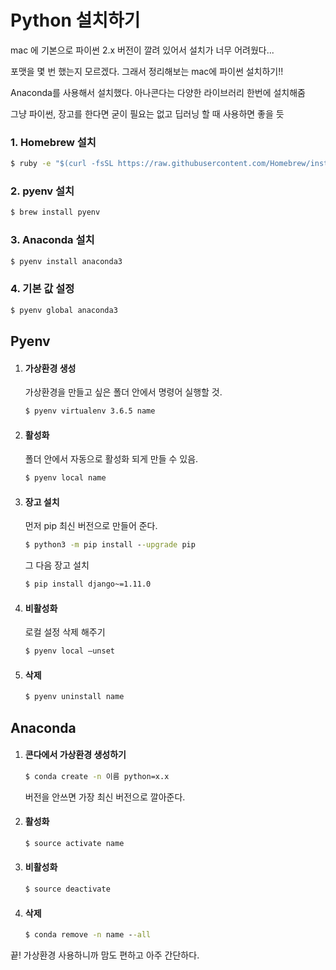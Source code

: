 # Python 설치하기

mac 에 기본으로 파이썬 2.x 버전이 깔려 있어서 설치가 너무 어려웠다...

포맷을 몇 번 했는지 모르겠다. 그래서 정리해보는 mac에 파이썬 설치하기!!



Anaconda를 사용해서 설치했다. 아나콘다는 다양한 라이브러리 한번에 설치해줌

그냥 파이썬, 장고를 한다면 굳이 필요는 없고 딥러닝 할 때 사용하면 좋을 듯



### 1. Homebrew 설치

~~~cmd
$ ruby -e "$(curl -fsSL https://raw.githubusercontent.com/Homebrew/install/master/install)"
~~~



### 2. pyenv 설치

~~~cmd
$ brew install pyenv
~~~



### 3. Anaconda 설치

~~~cmd
$ pyenv install anaconda3
~~~



### 4. 기본 값 설정

~~~cmd
$ pyenv global anaconda3
~~~



## Pyenv

1. #### 가상환경 생성

   가상환경을 만들고 싶은 폴더 안에서 명령어 실행할 것.

   ```cmd
   $ pyenv virtualenv 3.6.5 name
   ```

2. #### 활성화

   폴더 안에서 자동으로 활성화 되게 만들 수 있음.

   ```cmd
   $ pyenv local name
   ```

3. #### 장고 설치

   먼저 pip 최신 버전으로 만들어 준다.

   ```cmd
   $ python3 -m pip install --upgrade pip
   ```

   그 다음 장고 설치

   ```cmd
   $ pip install django~=1.11.0
   ```

4. #### 비활성화

   로컬 설정 삭제 해주기

   ```cmd
   $ pyenv local —unset
   ```

5. #### 삭제

   ```cmd
   $ pyenv uninstall name
   ```



## Anaconda

1. #### 콘다에서 가상환경 생성하기

   ```cmd
   $ conda create -n 이름 python=x.x
   ```

   버전을 안쓰면 가장 최신 버전으로 깔아준다.

2. #### 활성화

   ```cmd
   $ source activate name
   ```

3. #### 비활성화

   ```cmd
   $ source deactivate
   ```

4. #### 삭제

   ```cmd
   $ conda remove -n name --all
   ```

끝! 가상환경 사용하니까 맘도 편하고 아주 간단하다.